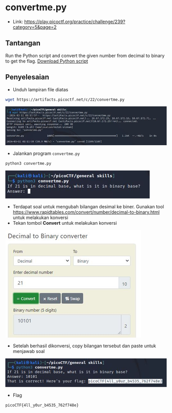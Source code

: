 # convertme.py
- Link: https://play.picoctf.org/practice/challenge/239?category=5&page=2

## Tantangan
Run the Python script and convert the given number from decimal to binary to get the flag.
[Download Python script](https://artifacts.picoctf.net/c/22/convertme.py)

## Penyelesaian
- Unduh lampiran file diatas
```sh
wget https://artifacts.picoctf.net/c/22/convertme.py
```

![alt text](https://github.com/rahardian-dwi-saputra/picoCTF-writeup/blob/main/General%20Skills/convertme.py/assets/convertme%201.JPG)

- Jalankan program `convertme.py`
```sh
python3 convertme.py
```

![alt text](https://github.com/rahardian-dwi-saputra/picoCTF-writeup/blob/main/General%20Skills/convertme.py/assets/convertme%202.JPG)

- Terdapat soal untuk mengubah bilangan desimal ke biner. Gunakan tool https://www.rapidtables.com/convert/number/decimal-to-binary.html untuk melakukan konversi
- Tekan tombol **Convert** untuk melakukan konversi

![alt text](https://github.com/rahardian-dwi-saputra/picoCTF-writeup/blob/main/General%20Skills/convertme.py/assets/convertme%203.JPG)

- Setelah berhasil dikonversi, copy bilangan tersebut dan paste untuk menjawab soal

![alt text](https://github.com/rahardian-dwi-saputra/picoCTF-writeup/blob/main/General%20Skills/convertme.py/assets/convertme%204.JPG)

- Flag
```sh
picoCTF{4ll_y0ur_b4535_762f748e}
```